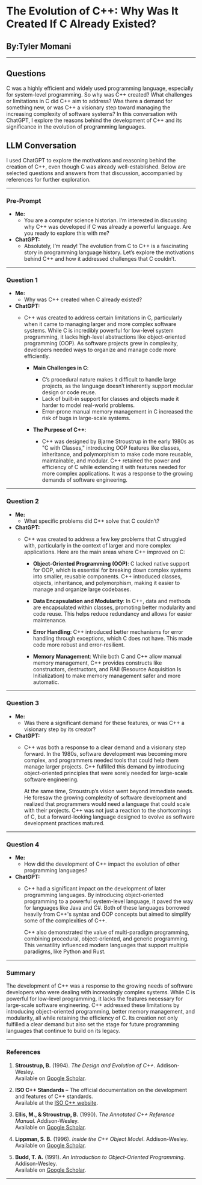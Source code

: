 # The Evolution of C++: Why Was It Created If C Already Existed?  
## By:Tyler Momani
---

## Questions  
C was a highly efficient and widely used programming language, especially for system-level programming. So why was C++ created? What challenges or limitations in C did C++ aim to address? Was there a demand for something new, or was C++ a visionary step toward managing the increasing complexity of software systems? In this conversation with ChatGPT, I explore the reasons behind the development of C++ and its significance in the evolution of programming languages.

## LLM Conversation  
I used ChatGPT to explore the motivations and reasoning behind the creation of C++, even though C was already well-established. Below are selected questions and answers from that discussion, accompanied by references for further exploration.

---

### Pre-Prompt  
- **Me:**  
  - You are a computer science historian. I’m interested in discussing why C++ was developed if C was already a powerful language. Are you ready to explore this with me?  
- **ChatGPT:**  
  - Absolutely, I’m ready! The evolution from C to C++ is a fascinating story in programming language history. Let’s explore the motivations behind C++ and how it addressed challenges that C couldn’t.

---

### Question 1  
- **Me:**  
  - Why was C++ created when C already existed?  
- **ChatGPT:**  
  - C++ was created to address certain limitations in C, particularly when it came to managing larger and more complex software systems. While C is incredibly powerful for low-level system programming, it lacks high-level abstractions like object-oriented programming (OOP). As software projects grew in complexity, developers needed ways to organize and manage code more efficiently.

    - **Main Challenges in C**:
      - C’s procedural nature makes it difficult to handle large projects, as the language doesn’t inherently support modular design or code reuse.
      - Lack of built-in support for classes and objects made it harder to model real-world problems.
      - Error-prone manual memory management in C increased the risk of bugs in large-scale systems.

    - **The Purpose of C++**:  
      - C++ was designed by Bjarne Stroustrup in the early 1980s as "C with Classes," introducing OOP features like classes, inheritance, and polymorphism to make code more reusable, maintainable, and modular. C++ retained the power and efficiency of C while extending it with features needed for more complex applications. It was a response to the growing demands of software engineering.

---

### Question 2  
- **Me:**  
  - What specific problems did C++ solve that C couldn’t?  
- **ChatGPT:**  
  - C++ was created to address a few key problems that C struggled with, particularly in the context of larger and more complex applications. Here are the main areas where C++ improved on C:

    - **Object-Oriented Programming (OOP)**: C lacked native support for OOP, which is essential for breaking down complex systems into smaller, reusable components. C++ introduced classes, objects, inheritance, and polymorphism, making it easier to manage and organize large codebases.
    
    - **Data Encapsulation and Modularity**: In C++, data and methods are encapsulated within classes, promoting better modularity and code reuse. This helps reduce redundancy and allows for easier maintenance.
    
    - **Error Handling**: C++ introduced better mechanisms for error handling through exceptions, which C does not have. This made code more robust and error-resilient.
    
    - **Memory Management**: While both C and C++ allow manual memory management, C++ provides constructs like constructors, destructors, and RAII (Resource Acquisition Is Initialization) to make memory management safer and more automatic.

---

### Question 3  
- **Me:**  
  - Was there a significant demand for these features, or was C++ a visionary step by its creator?  
- **ChatGPT:**  
  - C++ was both a response to a clear demand and a visionary step forward. In the 1980s, software development was becoming more complex, and programmers needed tools that could help them manage larger projects. C++ fulfilled this demand by introducing object-oriented principles that were sorely needed for large-scale software engineering.

    At the same time, Stroustrup’s vision went beyond immediate needs. He foresaw the growing complexity of software development and realized that programmers would need a language that could scale with their projects. C++ was not just a reaction to the shortcomings of C, but a forward-looking language designed to evolve as software development practices matured.

---

### Question 4  
- **Me:**  
  - How did the development of C++ impact the evolution of other programming languages?  
- **ChatGPT:**  
  - C++ had a significant impact on the development of later programming languages. By introducing object-oriented programming to a powerful system-level language, it paved the way for languages like Java and C#. Both of these languages borrowed heavily from C++'s syntax and OOP concepts but aimed to simplify some of the complexities of C++.

    C++ also demonstrated the value of multi-paradigm programming, combining procedural, object-oriented, and generic programming. This versatility influenced modern languages that support multiple paradigms, like Python and Rust.

---

### Summary  
The development of C++ was a response to the growing needs of software developers who were dealing with increasingly complex systems. While C is powerful for low-level programming, it lacks the features necessary for large-scale software engineering. C++ addressed these limitations by introducing object-oriented programming, better memory management, and modularity, all while retaining the efficiency of C. Its creation not only fulfilled a clear demand but also set the stage for future programming languages that continue to build on its legacy.

---

### References

1. **Stroustrup, B.** (1994). *The Design and Evolution of C++*. Addison-Wesley.  
   Available on [Google Scholar](https://scholar.google.com/scholar?q=The+Design+and+Evolution+of+C++).

2. **ISO C++ Standards** – The official documentation on the development and features of C++ standards.  
   Available at the [ISO C++ website](https://isocpp.org/std/the-standard).

3. **Ellis, M., & Stroustrup, B.** (1990). *The Annotated C++ Reference Manual*. Addison-Wesley.  
   Available on [Google Scholar](https://scholar.google.com/scholar?q=The+Annotated+C%2B%2B+Reference+Manual).

4. **Lippman, S. B.** (1996). *Inside the C++ Object Model*. Addison-Wesley.  
   Available on [Google Scholar](https://scholar.google.com/scholar?q=Inside+the+C%2B%2B+Object+Model).

5. **Budd, T. A.** (1991). *An Introduction to Object-Oriented Programming*. Addison-Wesley.  
   Available on [Google Scholar](https://scholar.google.com/scholar?q=An+Introduction+to+Object-Oriented+Programming).

---
